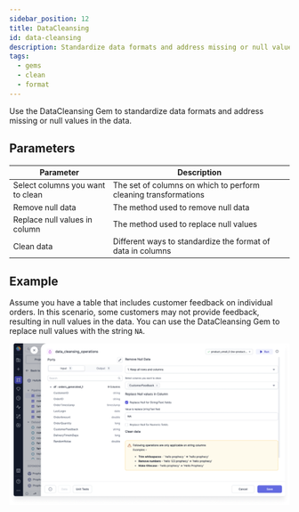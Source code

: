 ```yaml
---
sidebar_position: 12
title: DataCleansing
id: data-cleansing
description: Standardize data formats and address missing or null values in the data.
tags:
  - gems
  - clean
  - format
---
```


Use the DataCleansing Gem to standardize data formats and address missing or null values in the data.

## Parameters

| Parameter                        | Description                                                     |
| -------------------------------- | --------------------------------------------------------------- |
| Select columns you want to clean | The set of columns on which to perform cleaning transformations |
| Remove null data                 | The method used to remove null data                             |
| Replace null values in column    | The method used to replace null values                          |
| Clean data                       | Different ways to standardize the format of data in columns     |

## Example

Assume you have a table that includes customer feedback on individual orders. In this scenario, some customers may not provide feedback, resulting in null values in the data. You can use the DataCleansing Gem to replace null values with the string `NA`.

![Replace null with string](./img/replace-null-with-string.png)
